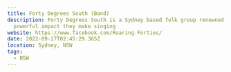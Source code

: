 ```yaml
---
title: Forty Degrees South (Band)
description: Forty Degrees South is a Sydney based folk group renowned for the
  powerful impact they make singing
website: https://www.facebook.com/Roaring.Forties/
date: 2022-09-27T02:45:29.365Z
location: Sydney, NSW
tags:
  - NSW
---
```

